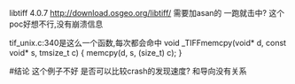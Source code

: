 libtiff 4.0.7
http://download.osgeo.org/libtiff/
需要加asan的
一跑就击中?
这个poc好想不行,没有崩溃信息

tif_unix.c:340是这么一个函数,每次都会命中
void
_TIFFmemcpy(void* d, const void* s, tmsize_t c)
{
	memcpy(d, s, (size_t) c);
}

#结论
这个例子不好
是否可以比较crash的发现速度? 和导向没有关系
